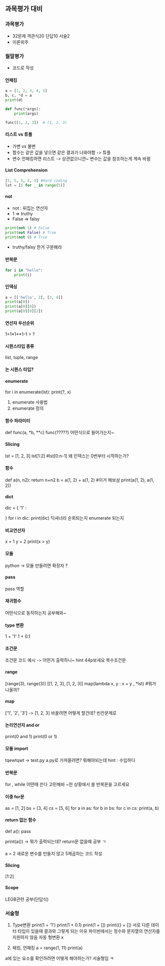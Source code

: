 ## 과목평가 대비
### 과목평가
* 32문제 객관식20 단답10 서술2
* 이론위주
### 월말평가
* 코드로 작성

#### 언패킹
```python
a = [1, 2, 3, 4, 5]
b, c, *d = a
print(d)
```

```python
def func(*args):
    print(args)

func([1, 2, 3])  # (1, 2, 3)
```
#### 리스트 vs 튜플
* 가변 vs 불변
* 함수는 같은 값을 넣으면 같은 결과가 나와야함 -> 튜플
* 변수 언패킹하면 리스트 -> 상관없으니깐~ 변수는 값을 참조하는게 계속 바뀜


#### List Comprehension
```python
[5, 5, 5, 5, 5] #Hard coding
lst = [5 for _ in range(5)]
```

#### not
* not : 뒤집는 연산자
* 1 => truthy
* False => falsy
```python
print(not 1) # False
print(not False) # True
print(not 0) # True

```
* truthy/falsy 한거 구분해라

#### 반복문
```python
for i in "hello":
    print(i)
```

#### 인덱싱
```python
a = [['hello', 2], [3, 4]]
print(a[0])
print(a[0][0])
print(a[0][0][2])

```
#### 연산자 우선순위
1+1*1**1-1 = ?
#### 시퀀스타입 종류
list, tuple, range
#### 논 시퀀스 타입?

#### enumerate
for i in enumerate(lst):
    print(?, x)

1. enumerate 사용법
2. enumerate 정의

#### 함수 파라미터
def func(a, *b, **c)
func(?????)
어떤식으로 들어가는지~

#### Slicing
lst = [1, 2, 3]
lst[1:2] #lst[0:n-1] 왜 인덱스는 0번부터 시작하는가?

#### 함수
def a(n, n2):
    return n+n2
b = a(1, 2) + a(1, 2) #이거 해보삼
print(a(1, 2), a(1, 2))

#### dict
dic = {
    '1' :

}
for i in dic:
    print(dic)
딕셔너리 순회되는지 enumerate 되는지

#### 비교연산자
x = 1
y = 2
print(x > y)

#### 모듈
python -> 모듈 만들려면 확장자 ?

#### pass
pass 역할

#### 재귀함수
어떤식으로 동작하는지 공부해와~

#### type 변환
1 + '1'
1 + 0.1

#### 조건문
조건문 코드 예시 -> 어떤거 출력하니~
hint 44p보세요 복수조건문
#### range
[range(3), range(3)]
[[1, 2, 3], [1, 2, 3]]
map(lambda x, y : x + y , *lst) #뭐가 나올까?

#### map
['1', '2', '3'] -> [1, 2, 3] 바꿀려면 어떻게 할건데? 빈칸문제로

#### 논리연산자 and or
print(0 and 1)
print(0 or 1)

#### 모듈 import
tqewtqwt -> test.py
a.py로 가져올려면? 뭐해야되는데
hint : 수입하다

#### 반복문
for , while 어떤때 쓴다 고민해바
~한 상황에서 쓸 반복문을 고르세요

#### 이중 for문
as = [1, 2]
bs = [3, 4]
cs = [5, 6]
for a in as:
    for b in bs:
        for c in cs:
            print(a, b)

#### return 없는 함수
def a():
    pass

print(a()) -> 뭐가 출력되는데? return문 없을때
공부 ㄱ

####
a = 2
새로운 변수를 만들지 않고 5제곱하는 코드 작성

#### Slicing
[1:2]

#### Scope
LEGB관련 공부(단답식)

### 서술형
1. Type변환
print(1 + '1')
print(1 + 0.1)
print(1 + [])
print({} + [])
서로 다른 데이터 타입이 있을때 결과와 그렇게 되는 이유
파이썬에서는 정수와 문자열의 연산자를 지원하지 않음 자동 형변환 x

2. 패킹, 언패킹
a = range(1, 11)
print(a)

a에 있는 요소를 확인하려면 어떻게 해야하는가? 서술형임 ㅋ

